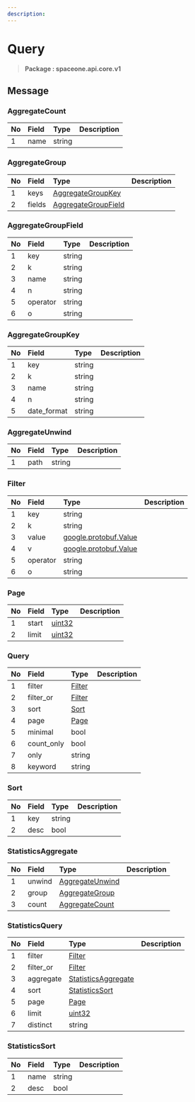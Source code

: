```yaml
---
description:  
---
```

# Query

>  **Package : spaceone.api.core.v1**

## 

## Message

### AggregateCount
| No | Field | Type |  Description |
| :--- | :--- | :--- | :--- |
| 1 | name |string| |

### AggregateGroup
| No | Field | Type |  Description |
| :--- | :--- | :--- | :--- |
| 1 | keys |[AggregateGroupKey](query.md#aggregategroupkey)| |
| 2 | fields |[AggregateGroupField](query.md#aggregategroupfield)| |

### AggregateGroupField
| No | Field | Type |  Description |
| :--- | :--- | :--- | :--- |
| 1 | key |string| |
| 2 | k |string| |
| 3 | name |string| |
| 4 | n |string| |
| 5 | operator |string| |
| 6 | o |string| |

### AggregateGroupKey
| No | Field | Type |  Description |
| :--- | :--- | :--- | :--- |
| 1 | key |string| |
| 2 | k |string| |
| 3 | name |string| |
| 4 | n |string| |
| 5 | date_format |string| |

### AggregateUnwind
| No | Field | Type |  Description |
| :--- | :--- | :--- | :--- |
| 1 | path |string| |

### Filter
| No | Field | Type |  Description |
| :--- | :--- | :--- | :--- |
| 1 | key |string| |
| 2 | k |string| |
| 3 | value |[google.protobuf.Value](https://developers.google.com/protocol-buffers/docs/reference/overview)| |
| 4 | v |[google.protobuf.Value](https://developers.google.com/protocol-buffers/docs/reference/overview)| |
| 5 | operator |string| |
| 6 | o |string| |

### Page
| No | Field | Type |  Description |
| :--- | :--- | :--- | :--- |
| 1 | start |[uint32](https://github.com/protocolbuffers/protobuf/blob/master/src/google/protobuf/type.proto)| |
| 2 | limit |[uint32](https://github.com/protocolbuffers/protobuf/blob/master/src/google/protobuf/type.proto)| |

### Query
| No | Field | Type |  Description |
| :--- | :--- | :--- | :--- |
| 1 | filter |[Filter](query.md#filter)| |
| 2 | filter_or |[Filter](query.md#filter)| |
| 3 | sort |[Sort](query.md#sort)| |
| 4 | page |[Page](query.md#page)| |
| 5 | minimal |bool| |
| 6 | count_only |bool| |
| 7 | only |string| |
| 8 | keyword |string| |

### Sort
| No | Field | Type |  Description |
| :--- | :--- | :--- | :--- |
| 1 | key |string| |
| 2 | desc |bool| |

### StatisticsAggregate
| No | Field | Type |  Description |
| :--- | :--- | :--- | :--- |
| 1 | unwind |[AggregateUnwind](query.md#aggregateunwind)| |
| 2 | group |[AggregateGroup](query.md#aggregategroup)| |
| 3 | count |[AggregateCount](query.md#aggregatecount)| |

### StatisticsQuery
| No | Field | Type |  Description |
| :--- | :--- | :--- | :--- |
| 1 | filter |[Filter](query.md#filter)| |
| 2 | filter_or |[Filter](query.md#filter)| |
| 3 | aggregate |[StatisticsAggregate](query.md#statisticsaggregate)| |
| 4 | sort |[StatisticsSort](query.md#statisticssort)| |
| 5 | page |[Page](query.md#page)| |
| 6 | limit |[uint32](https://github.com/protocolbuffers/protobuf/blob/master/src/google/protobuf/type.proto)| |
| 7 | distinct |string| |

### StatisticsSort
| No | Field | Type |  Description |
| :--- | :--- | :--- | :--- |
| 1 | name |string| |
| 2 | desc |bool| |
